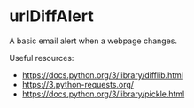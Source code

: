 # urlDiffAlert
A basic email alert when a webpage changes.

Useful resources:
* https://docs.python.org/3/library/difflib.html
* https://3.python-requests.org/
* https://docs.python.org/3/library/pickle.html

